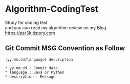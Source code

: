 # Algorithm-CodingTest
Study for coding test</br>
and you can read my algorithm review on my Blog.</br>
https://par3k.tistory.com

## Git Commit MSG Convention as Follow
```
[yy.mm.dd/language] description

* yy.mm.dd : Commit date
* language : Java or Python
* description : Message

```
